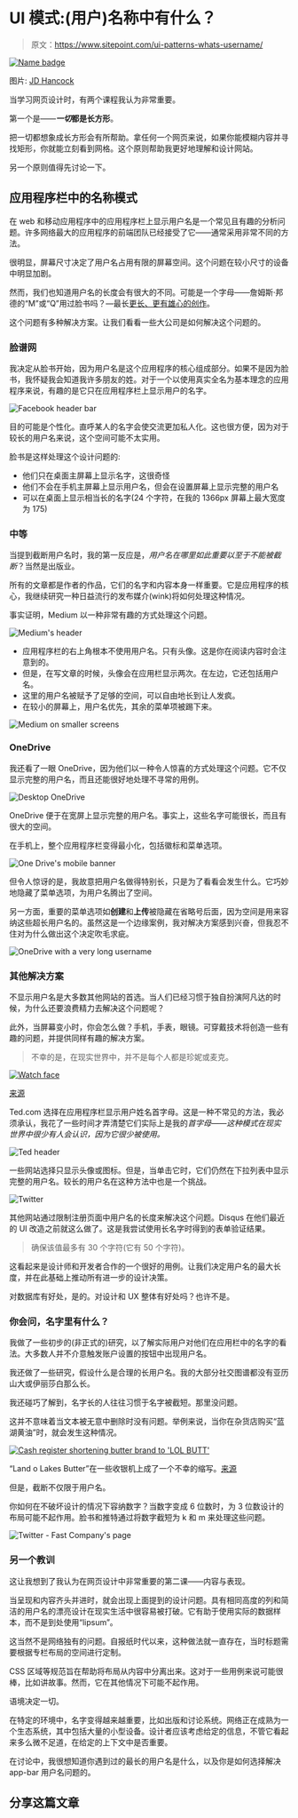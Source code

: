 # UI 模式:(用户)名称中有什么？

> 原文：<https://www.sitepoint.com/ui-patterns-whats-username/>

[![Name badge](img/e6969b0f564955462c2b9578d42a7b2c.png)](http://www.flickr.com/photos/83346641@N00/3175205407)

图片: [JD Hancock](http://www.flickr.com/photos/83346641@N00/3175205407) 

当学习网页设计时，有两个课程我认为非常重要。

第一个是——***一切*都是长方形**。

把一切都想象成长方形会有所帮助。拿任何一个网页来说，如果你能模糊内容并寻找矩形，你就能立刻看到网格。这个原则帮助我更好地理解和设计网站。

另一个原则值得先讨论一下。

## 应用程序栏中的名称模式

在 web 和移动应用程序中的应用程序栏上显示用户名是一个常见且有趣的分析问题。许多网络最大的应用程序的前端团队已经接受了它——通常采用非常不同的方法。

很明显，屏幕尺寸决定了用户名占用有限的屏幕空间。这个问题在较小尺寸的设备中明显加剧。

然而，我们也知道用户名的长度会有很大的不同。可能是一个字母——詹姆斯·邦德的“M”或“Q”用过脸书吗？—最长[更长、更有雄心的创作](http://www.ndtv.com/offbeat/swedish-mans-63-word-name-may-be-worlds-longest-584757 "Article detail man with 63 word name.")。

这个问题有多种解决方案。让我们看看一些大公司是如何解决这个问题的。

### 脸谱网

我决定从脸书开始，因为用户名是这个应用程序的核心组成部分。如果不是因为脸书，我怀疑我会知道我许多朋友的姓。对于一个以使用真实全名为基本理念的应用程序来说，有趣的是它只在应用程序栏上显示用户的名字。

![Facebook header bar](img/e56125b51e9d4d9906294e2d26e2cb40.png)

目的可能是个性化。直呼某人的名字会使交流更加私人化。这也很方便，因为对于较长的用户名来说，这个空间可能不太实用。

脸书是这样处理这个设计问题的:

*   他们只在桌面主屏幕上显示名字，这很奇怪
*   他们不会在手机主屏幕上显示用户名，但会在设置屏幕上显示完整的用户名
*   可以在桌面上显示相当长的名字(24 个字符，在我的 1366px 屏幕上最大宽度为 175)

### 中等

当提到截断用户名时，我的第一反应是，*用户名在哪里如此重要以至于不能被截断*？当然是出版业。

所有的文章都是作者的作品，它们的名字和内容本身一样重要。它是应用程序的核心，我继续研究一种日益流行的发布媒介(wink)将如何处理这种情况。

事实证明，Medium 以一种非常有趣的方式处理这个问题。

![Medium's header](img/412ffedad09ba69f4b08ddaed307fa1f.png)

*   应用程序栏的右上角根本不使用用户名。只有头像。这是你在阅读内容时会注意到的。
*   但是，在写文章的时候，头像会在应用栏显示两次。在左边，它还包括用户名。
*   这里的用户名被赋予了足够的空间，可以自由地长到让人发疯。
*   在较小的屏幕上，用户名优先，其余的菜单项被踢下来。

![Medium on smaller screens](img/fffb410173ff22c057b38a3ed48d7990.png)

### OneDrive

我还看了一眼 OneDrive，因为他们以一种令人惊喜的方式处理这个问题。它不仅显示完整的用户名，而且还能很好地处理不寻常的用例。

![Desktop OneDrive](img/e6965d8b77f30326d2b3e37b7de1dd60.png)

OneDrive 便于在宽屏上显示完整的用户名。事实上，这些名字可能很长，而且有很大的空间。

在手机上，整个应用程序栏变得最小化，包括徽标和菜单选项。

![One Drive's mobile banner](img/6a93ddf6e452d8aef651dca231a4cdfb.png)

但令人惊讶的是，我故意把用户名做得特别长，只是为了看看会发生什么。它巧妙地隐藏了菜单选项，为用户名腾出了空间。

另一方面，重要的菜单选项如**创建**和**上传**被隐藏在省略号后面，因为空间是用来容纳这些超长用户名的。虽然这是一个边缘案例，我对解决方案感到兴奋，但我忍不住对为什么做出这个决定吹毛求疵。

![OneDrive with a very long username](img/31be4b15910f268678f8dfb72dee8790.png)

### 其他解决方案

不显示用户名是大多数其他网站的首选。当人们已经习惯于独自扮演阿凡达的时候，为什么还要浪费精力去解决这个问题呢？

此外，当屏幕变小时，你会怎么做？手机，手表，眼镜。可穿戴技术将创造一些有趣的问题，并提供同样有趣的解决方案。

> 不幸的是，在现实世界中，并不是每个人都是珍妮或麦克。

[![Watch face](img/865b1ac095a313894470220ae47ccf10.png)](http://www.ibtimes.com/apple-watch-features-10-really-useful-apps-worth-waiting-1687368)

[来源](http://www.ibtimes.com/apple-watch-features-10-really-useful-apps-worth-waiting-1687368)

Ted.com 选择在应用程序栏显示用户姓名首字母。这是一种不常见的方法，我必须承认，我花了一些时间才弄清楚它们实际上是我的*首字母——这种模式在现实世界中很少有人会认识，因为它很少被使用。*

![Ted header](img/ddb7289dd77de788b1d3cdb448bc9a40.png)

一些网站选择只显示头像或图标。但是，当单击它时，它们仍然在下拉列表中显示完整的用户名。较长的用户名在这种方法中也是一个挑战。

![Twitter](img/db1f4f214e6056320615143112d1783c.png)

其他网站通过限制注册页面中用户名的长度来解决这个问题。Disqus 在他们最近的 UI 改造之前就这么做了。这是我尝试使用长名字时得到的表单验证结果。

> 确保该值最多有 30 个字符(它有 50 个字符)。

这看起来是设计师和开发者合作的一个很好的用例。让我们决定用户名的最大长度，并在此基础上推动所有进一步的设计决策。

对数据库有好处，是的。对设计和 UX 整体有好处吗？也许不是。

### 你会问，名字里有什么？

我做了一些初步的(非正式的)研究，以了解实际用户对他们在应用栏中的名字的看法。大多数人并不介意触发账户设置的按钮中出现用户名。

我还做了一些研究，假设什么是合理的长用户名。我的大部分社交图谱都没有亚历山大或伊丽莎白那么长。

我还碰巧了解到，名字长的人往往习惯于名字被截短。那里没问题。

这并不意味着当文本被无意中删除时没有问题。举例来说，当你在杂货店购买“蓝湖黄油”时，就会发生这种情况。

[![Cash register shortening butter brand to 'LOL BUTT' ](img/84d40de00f6c7064eb3ea4c03b8b7437.png)](http://www.reddit.com/r/funny/comments/1k197c/what_happens_when_you_ring_up_land_o_lakes_butter/)

“Land o Lakes Butter”在一些收银机上成了一个不幸的缩写。[来源](http://www.reddit.com/r/funny/comments/1k197c/what_happens_when_you_ring_up_land_o_lakes_butter/)

但是，截断不仅限于用户名。

你如何在不破坏设计的情况下容纳数字？当数字变成 6 位数时，为 3 位数设计的布局可能不起作用。脸书和推特通过将数字截短为 k 和 m 来处理这些问题。

![Twitter - Fast Company's page](img/9554bff539cdbb0871d1d06ef17b5cff.png)

### 另一个教训

这让我想到了我认为在网页设计中非常重要的第二课——内容与表现。

当呈现和内容齐头并进时，就会出现上面提到的设计问题。具有相同高度的列和简洁的用户名的漂亮设计在现实生活中很容易被打破。它有助于使用实际的数据样本，而不是到处使用“lipsum”。

这当然不是网络独有的问题。自报纸时代以来，这种做法就一直存在，当时标题需要根据专栏布局的空间进行定制。

CSS 区域等规范旨在帮助将布局从内容中分离出来。这对于一些用例来说可能很棒，比如讲故事。然而，它在其他情况下可能不起作用。

语境决定一切。

在特定的环境中，名字变得越来越重要，比如出版和讨论系统。网络正在成熟为一个生态系统，其中包括大量的小型设备。设计者应该考虑给定的信息，不管它看起来多么微不足道，在给定的上下文中是否重要。

在讨论中，我很想知道你遇到过的最长的用户名是什么，以及你是如何选择解决 app-bar 用户名问题的。

## 分享这篇文章